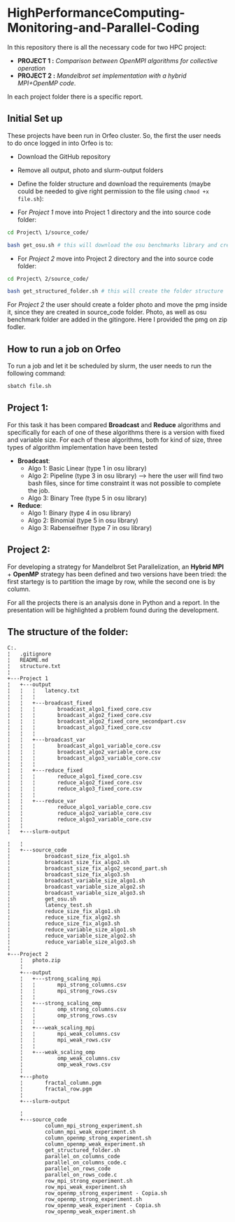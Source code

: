 # HighPerformanceComputing-Monitoring-and-Parallel-Coding


In this repository there is all the necessary code for two HPC project:
- **PROJECT 1 :** *Comparison between OpenMPI algorithms for collective operation*
- **PROJECT 2 :** *Mandelbrot set implementation with a hybrid MPI+OpenMP code*.

In each project folder there is a specific report.

## Initial Set up
These projects have been run in Orfeo cluster. So, the first the user needs to do once logged in into Orfeo is to:
* Download the GitHub repository
* Remove all output, photo and slurm-output folders
* Define the folder structure and download the requirements (maybe could be needed to give right permission to the file using   ```chmod +x file.sh```):

* For *Project 1* move into Project 1 directory and the into source code folder:
```bash
cd Project\ 1/source_code/

bash get_osu.sh # this will download the osu benchmarks library and create the folder structure
```

* For *Project 2* move into Project 2 directory and the into source code folder:
```bash
cd Project\ 2/source_code/

bash get_structured_folder.sh # this will create the folder structure
```

For *Project 2* the user should create a folder photo and move the pmg inside it, since they are created in source_code folder. Photo, as well as osu benchmark folder are added in the gitingore. Here I provided the pmg on zip fodler.

## How to run a job on Orfeo

To run a job and let it be scheduled by slurm, the user needs to run the following command:
```bash
sbatch file.sh
```


## Project 1: 
For this task it has been compared **Broadcast** and **Reduce** algorithms and specifically for each of one of these algorithms there is a version with fixed and variable size. For each of these algorithms, both for kind of size, three types of algorithm implementation have been tested
- **Broadcast**: 
  - Algo 1: Basic Linear (type 1 in osu library)
  - Algo 2: Pipeline (type 3 in osu library)  --> here the user will find two bash files, since for time constraint it was not possible to complete the job.
  - Algo 3: Binary Tree (type 5 in osu library)
- **Reduce**:
  - Algo 1: Binary (type 4 in osu library)
  - Algo 2: Binomial (type 5 in osu library)
  - Algo 3: Rabenseifner (type 7 in osu library)


## Project 2: 
For developing a strategy for Mandelbrot Set Parallelization, an **Hybrid MPI** + **OpenMP** strategy has been defined and two versions have been tried: the first startegy is to partition the image by row, while the second one is by column.


For all the projects there is an analysis done in Python and a report. In the presentation will be highlighted a problem found during the development.


## The structure of the folder:
```
C:.
¦   .gitignore
¦   README.md
¦   structure.txt
¦   
+---Project 1
¦   +---output
¦   ¦   ¦   latency.txt
¦   ¦   ¦   
¦   ¦   +---broadcast_fixed
¦   ¦   ¦       broadcast_algo1_fixed_core.csv
¦   ¦   ¦       broadcast_algo2_fixed_core.csv
¦   ¦   ¦       broadcast_algo2_fixed_core_secondpart.csv
¦   ¦   ¦       broadcast_algo3_fixed_core.csv
¦   ¦   ¦       
¦   ¦   +---broadcast_var
¦   ¦   ¦       broadcast_algo1_variable_core.csv
¦   ¦   ¦       broadcast_algo2_variable_core.csv
¦   ¦   ¦       broadcast_algo3_variable_core.csv
¦   ¦   ¦       
¦   ¦   +---reduce_fixed
¦   ¦   ¦       reduce_algo1_fixed_core.csv
¦   ¦   ¦       reduce_algo2_fixed_core.csv
¦   ¦   ¦       reduce_algo3_fixed_core.csv
¦   ¦   ¦       
¦   ¦   +---reduce_var
¦   ¦           reduce_algo1_variable_core.csv
¦   ¦           reduce_algo2_variable_core.csv
¦   ¦           reduce_algo3_variable_core.csv
¦   ¦           
¦   +---slurm-output

¦   ¦       
¦   +---source_code
¦           broadcast_size_fix_algo1.sh
¦           broadcast_size_fix_algo2.sh
¦           broadcast_size_fix_algo2_second_part.sh
¦           broadcast_size_fix_algo3.sh
¦           broadcast_variable_size_algo1.sh
¦           broadcast_variable_size_algo2.sh
¦           broadcast_variable_size_algo3.sh
¦           get_osu.sh
¦           latency_test.sh
¦           reduce_size_fix_algo1.sh
¦           reduce_size_fix_algo2.sh
¦           reduce_size_fix_algo3.sh
¦           reduce_variable_size_algo1.sh
¦           reduce_variable_size_algo2.sh
¦           reduce_variable_size_algo3.sh
¦           
+---Project 2
    ¦   photo.zip
    ¦   
    +---output
    ¦   +---strong_scaling_mpi
    ¦   ¦       mpi_strong_columns.csv
    ¦   ¦       mpi_strong_rows.csv
    ¦   ¦       
    ¦   +---strong_scaling_omp
    ¦   ¦       omp_strong_columns.csv
    ¦   ¦       omp_strong_rows.csv
    ¦   ¦       
    ¦   +---weak_scaling_mpi
    ¦   ¦       mpi_weak_columns.csv
    ¦   ¦       mpi_weak_rows.csv
    ¦   ¦       
    ¦   +---weak_scaling_omp
    ¦           omp_weak_columns.csv
    ¦           omp_weak_rows.csv
    ¦           
    +---photo
    ¦       fractal_column.pgm
    ¦       fractal_row.pgm
    ¦       
    +---slurm-output

    ¦       
    +---source_code
            column_mpi_strong_experiment.sh
            column_mpi_weak_experiment.sh
            column_openmp_strong_experiment.sh
            column_openmp_weak_experiment.sh
            get_structured_folder.sh
            parallel_on_columns_code
            parallel_on_columns_code.c
            parallel_on_rows_code
            parallel_on_rows_code.c
            row_mpi_strong_experiment.sh
            row_mpi_weak_experiment.sh
            row_openmp_strong_experiment - Copia.sh
            row_openmp_strong_experiment.sh
            row_openmp_weak_experiment - Copia.sh
            row_openmp_weak_experiment.sh
            

```
